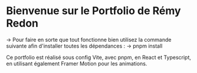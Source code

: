 # Bienvenue sur le Portfolio de Rémy Redon

-> Pour faire en sorte que tout fonctionne bien utilisez la commande suivante afin d'installer toutes les dépendances :
-> pnpm install

Ce portfolio est réalisé sous config Vite, avec pnpm, en React et Typescript, en utilisant également Framer Motion pour les animations.
